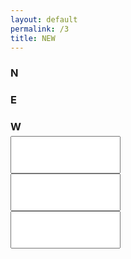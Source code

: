 ```yaml
---
layout: default
permalink: /3
title: NEW
---
```


<div class="container center-align">
    <div class="row center-align" style="margin-bottom: 5px;">
        <h3 class="logo-text col push-s3 s2 push-m3 m2 push-l3 l2 " style="margin-bottom: 5px;">N</h3>
        <h3 class="logo-text col push-s3 s2 push-m3 m2 push-l3 l2 " style="margin-bottom: 5px;">E</h3>
        <h3 class="logo-text col push-s3 s2 push-m3 m2 push-l3 l2 " style="margin-bottom: 5px;">W</h3>
    </div>
    <div class="row center-align">
        <form id="search_form">
            <div class="input-field col push-s3 s2 push-m3 m2 push-l3 l2">
              <input id="char-1" class="logo-text center-align" type="text" maxLength="1" size="4" style="font-size: 2.92rem;text-transform: uppercase;">
            </div>
            <div class="input-field col push-s3 s2 push-m3 m2 push-l3 l2">
              <input id="char-2" class="logo-text center-align" type="text" maxLength="1" size="4" style="font-size: 2.92rem;text-transform: uppercase;">
            </div>
            <div class="input-field col push-s3 s2 push-m3 m2 push-l3 l2">
              <input id="char-3" class="logo-text center-align" type="text" maxLength="1" size="4" style="font-size: 2.92rem;text-transform: uppercase;">
            </div>
        </form>
    </div>
    <div class="row center-align" id="hide-1" hidden>
        <p class="logo-text col push-s3 s2 push-m3 m2 push-l3 l2">
            E<br>d<br>e<br>s<br>i<br>u<br>n<br>
        </p>
        <p class="logo-text col push-s3 s2 push-m3 m2 push-l3 l2">
            E<br>d<br>e<br>u<br>i<br>s<br>g<br>
        </p>
        <p class="logo-text col push-s3 s2 push-m3 m2 push-l3 l2">
            E<br>d<br>e<br>s<br>i<br>u<br>n<br>
        </p>
    </div>
    <div class="row center-align" id="hide-2" hidden>
        <p class="logo-text col push-s3 s2 push-m3 m2 push-l3 l2">
            <br>R<br>g<br>e<br>g<br>
        </p>
        <p class="logo-text col push-s3 s2 push-m3 m2 push-l3 l2">
            <br>R<br>n<br>e<br>g<br>
        </p>
        <p class="logo-text col push-s3 s2 push-m3 m2 push-l3 l2">
            <br>R<br>g<br>e<br>g<br>
        </p>
    </div>
    <div class="row center-align" id="hide-3" hidden>
        <p class="logo-text col push-s3 s2 push-m3 m2 push-l3 l2">
            <br>A<br>f<br>e<br>e<br>l<br>d<br>
        </p>
        <p class="logo-text col push-s3 s2 push-m3 m2 push-l3 l2">
            <br>A<br>f<br>e<br>e<br>l<br>d<br>
        </p>
        <p class="logo-text col push-s3 s2 push-m3 m2 push-l3 l2">
            <br>A<br>e<br>f<br>l<br>e<br>d<br>
        </p>
    </div>
    <br><br><br>
</div>

<script>
    $('#char-1').focus();

    $('#char-1').on('input', function(){
        if(this.value == "E"){
            $("#hide-1").show();
            $("#char-2").focus();
        }
        else {
            this.value = ""
        }
    });

    $('#char-2').on('input', function(){
        if(this.value == "R"){
            $("#hide-2").show();
            $("#char-3").focus();
        }
        else {
            this.value = ""
        }
    });

    $('#char-3').on('input', function(){
        if(this.value == "A"){
            $("#hide-3").show();
            $("#char-3").blur();
        }
        else {
            this.value = ""
        }
    });

</script>
